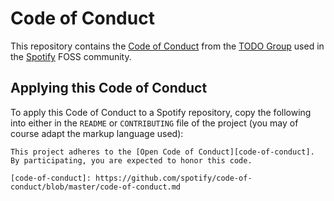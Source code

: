 # Code of Conduct

This repository contains the [Code of Conduct](https://github.com/spotify/code-of-conduct/blob/master/code-of-conduct.md) from the [TODO Group](http://todogroup.org/opencodeofconduct/) used in the [Spotify](https://twitter.com/SpotifyEng) FOSS community.

## Applying this Code of Conduct

To apply this Code of Conduct to a Spotify repository, copy the following into either in the `README` or `CONTRIBUTING` file of the project (you may of course adapt the markup language used):

```
This project adheres to the [Open Code of Conduct][code-of-conduct]. By participating, you are expected to honor this code.

[code-of-conduct]: https://github.com/spotify/code-of-conduct/blob/master/code-of-conduct.md
```
